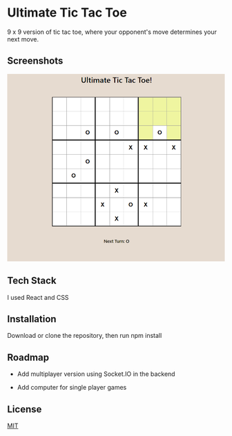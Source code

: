 
# Ultimate Tic Tac Toe

9 x 9 version of tic tac toe, where your opponent's move determines your next move. 




## Screenshots

![](utt-screenshot.png)


## Tech Stack

I used React and CSS



## Installation

Download or clone the repository, then run npm install
## Roadmap

- Add multiplayer version using Socket.IO in the backend
 
- Add computer for single player games

## License

[MIT](https://choosealicense.com/licenses/mit/)

